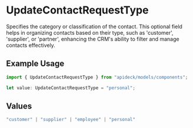 # UpdateContactRequestType

Specifies the category or classification of the contact. This optional field helps in organizing contacts based on their type, such as 'customer', 'supplier', or 'partner', enhancing the CRM's ability to filter and manage contacts effectively.

## Example Usage

```typescript
import { UpdateContactRequestType } from "apideck/models/components";

let value: UpdateContactRequestType = "personal";
```

## Values

```typescript
"customer" | "supplier" | "employee" | "personal"
```